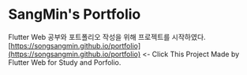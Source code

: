 # SangMin's Portfolio

Flutter Web 공부와 포트폴리오 작성을 위해 프로젝트를 시작하였다.
[https://songsangmin.github.io/portfolio](https://songsangmin.github.io/portfolio) <- Click
This Project Made by Flutter Web for Study and Porfolio.
